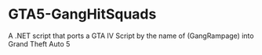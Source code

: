 # GTA5-GangHitSquads
A .NET script that ports a GTA IV Script by the name of (GangRampage) into Grand Theft Auto 5
